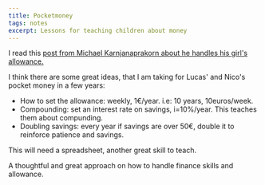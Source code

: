 ```yaml
---
title: Pocketmoney
tags: notes
excerpt: Lessons for teaching children about money
---
```


I read this <a href="https://mikekarnj.com/posts/compounding-for-kids">post from Michael Karnjanaprakorn about he handles his girl's allowance.</a>

I think there are some great ideas, that I am taking for Lucas' and Nico's pocket money in a few years:

- How to set the allowance: weekly, 1€/year. i.e: 10 years, 10euros/week.
- Compounding: set an interest rate on savings, i=10%/year. This teaches them about compunding.
- Doubling savings: every year if savings are over 50€, double it to reinforce patience and savings.

This will need a spreadsheet, another great skill to teach.

A thoughtful and great approach on how to handle finance skills and allowance.